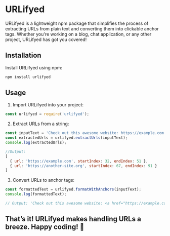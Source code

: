 # URLifyed

URLifyed is a lightweight npm package that simplifies the process of extracting URLs from plain text and converting them into clickable anchor tags. Whether you're working on a blog, chat application, or any other project, URLifyed has got you covered!

## Installation

Install URLifyed using npm:

```bash
npm install urlifyed
```

## Usage

1. Import URLifyed into your project:

```javascript
const urlifyed = require('urlifyed');
```

2. Extract URLs from a string:
```javascript
const inputText = 'Check out this awesome website: https://example.com and also visit https://another-site.org';
const extractedUrls = urlifyed.extractUrls(inputText);
console.log(extractedUrls);
```
```javascript
//Output: 
[
  { url: 'https://example.com', startIndex: 32, endIndex: 51 },
  { url: 'https://another-site.org', startIndex: 67, endIndex: 91 }
]

```

3. Convert URLs to anchor tags:
```javascript
const formattedText = urlifyed.formatWithAnchors(inputText);
console.log(formattedText);
```
```javascript
// Output: 'Check out this awesome website: <a href="https://example.com">example.com</a> and also visit <a href="https://another-site.org">another-site.org</a>'

```

## That’s it! URLifyed makes handling URLs a breeze. Happy coding! 🚀